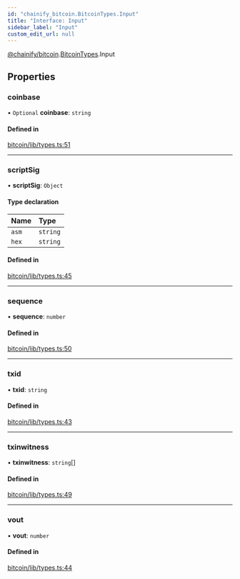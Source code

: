 ```yaml
---
id: "chainify_bitcoin.BitcoinTypes.Input"
title: "Interface: Input"
sidebar_label: "Input"
custom_edit_url: null
---
```


[@chainify/bitcoin](../modules/chainify_bitcoin.md).[BitcoinTypes](../namespaces/chainify_bitcoin.BitcoinTypes.md).Input

## Properties

### coinbase

• `Optional` **coinbase**: `string`

#### Defined in

[bitcoin/lib/types.ts:51](https://github.com/liquality/chainify/blob/540cfa69/packages/bitcoin/lib/types.ts#L51)

___

### scriptSig

• **scriptSig**: `Object`

#### Type declaration

| Name | Type |
| :------ | :------ |
| `asm` | `string` |
| `hex` | `string` |

#### Defined in

[bitcoin/lib/types.ts:45](https://github.com/liquality/chainify/blob/540cfa69/packages/bitcoin/lib/types.ts#L45)

___

### sequence

• **sequence**: `number`

#### Defined in

[bitcoin/lib/types.ts:50](https://github.com/liquality/chainify/blob/540cfa69/packages/bitcoin/lib/types.ts#L50)

___

### txid

• **txid**: `string`

#### Defined in

[bitcoin/lib/types.ts:43](https://github.com/liquality/chainify/blob/540cfa69/packages/bitcoin/lib/types.ts#L43)

___

### txinwitness

• **txinwitness**: `string`[]

#### Defined in

[bitcoin/lib/types.ts:49](https://github.com/liquality/chainify/blob/540cfa69/packages/bitcoin/lib/types.ts#L49)

___

### vout

• **vout**: `number`

#### Defined in

[bitcoin/lib/types.ts:44](https://github.com/liquality/chainify/blob/540cfa69/packages/bitcoin/lib/types.ts#L44)
